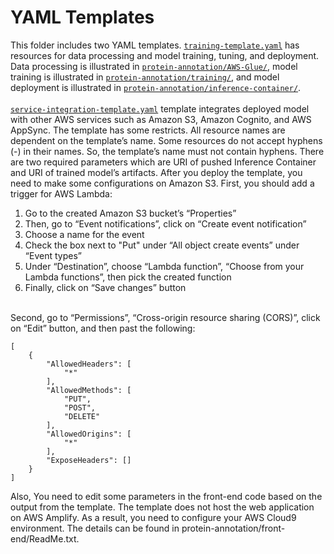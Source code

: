 # YAML Templates

This folder includes two YAML templates. [`training-template.yaml`](./training-template.yaml) has resources for data processing and model training, tuning, and deployment. Data processing is illustrated in [`protein-annotation/AWS-Glue/`](https://github.com/FahadSahli/protein-annotation/tree/main/AWS-Glue), model training is illustrated in [`protein-annotation/training/`](https://github.com/FahadSahli/protein-annotation/tree/main/training), and model deployment is illustrated in [`protein-annotation/inference-container/`](https://github.com/FahadSahli/protein-annotation/tree/main/inference-container). <br> 
<br>
[`service-integration-template.yaml`](./service-integration-template.yaml) template integrates deployed model with other AWS services such as Amazon S3, Amazon Cognito, and AWS AppSync. The template has some restricts. All resource names are dependent on the template’s name. Some resources do not accept hyphens (-) in their names. So, the template’s name must not contain hyphens. There are two required parameters which are URI of pushed Inference Container and URI of trained model’s artifacts. After you deploy the template, you need to make some configurations on Amazon S3. First, you should add a trigger for AWS Lambda: <br>
1.	Go to the created Amazon S3 bucket’s “Properties”
2.	Then, go to “Event notifications”, click on “Create event notification”
3.	Choose a name for the event
4.	Check the box next to "Put" under “All object create events” under “Event types”
5.	Under “Destination”, choose “Lambda function”, “Choose from your Lambda functions”, then pick the created function
6.	Finally, click on “Save changes” button <br>
<br>
Second, go to “Permissions”, “Cross-origin resource sharing (CORS)”, click on “Edit” button, and then past the following: <br>

```
[
    { 
        "AllowedHeaders": [
            "*"
        ], 
        "AllowedMethods": [
            "PUT",
            "POST",
            "DELETE"
        ], 
        "AllowedOrigins": [
            "*"
        ],
        "ExposeHeaders": [] 
    }
]
```

Also, You need to edit some parameters in the front-end code based on the output from the template. The template does not host the web application on AWS Amplify. As a result, you need to configure your AWS Cloud9 environment. The details can be found in protein-annotation/front-end/ReadMe.txt.



